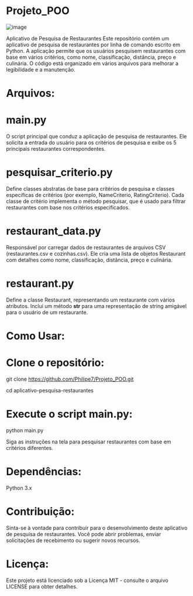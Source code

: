 # Projeto_POO
![image](https://github.com/Philipe7/Projeto_POO/assets/131879025/74b550d6-5e9a-4cfd-98e5-cfb3cdeda107)

Aplicativo de Pesquisa de Restaurantes
Este repositório contém um aplicativo de pesquisa de restaurantes por linha de comando escrito em Python. A aplicação permite que os usuários pesquisem restaurantes com base em vários critérios, como nome, classificação, distância, preço e culinária. O código está organizado em vários arquivos para melhorar a legibilidade e a manutenção.

# Arquivos:

# main.py
O script principal que conduz a aplicação de pesquisa de restaurantes. Ele solicita a entrada do usuário para os critérios de pesquisa e exibe os 5 principais restaurantes correspondentes.

# pesquisar_criterio.py
Define classes abstratas de base para critérios de pesquisa e classes específicas de critérios (por exemplo, NameCriterio, RatingCriterio). Cada classe de critério implementa o método pesquisar, que é usado para filtrar restaurantes com base nos critérios especificados.

# restaurant_data.py
Responsável por carregar dados de restaurantes de arquivos CSV (restaurantes.csv e cozinhas.csv). Ele cria uma lista de objetos Restaurant com detalhes como nome, classificação, distância, preço e culinária.

# restaurant.py
Define a classe Restaurant, representando um restaurante com vários atributos. Inclui um método __str__ para uma representação de string amigável para o usuário de um restaurante.

# Como Usar:

# Clone o repositório:

git clone https://github.com/Philipe7/Projeto_POO.git

cd aplicativo-pesquisa-restaurantes

# Execute o script main.py:

python main.py

Siga as instruções na tela para pesquisar restaurantes com base em critérios diferentes.

# Dependências:
Python 3.x

# Contribuição:
Sinta-se à vontade para contribuir para o desenvolvimento deste aplicativo de pesquisa de restaurantes. Você pode abrir problemas, enviar solicitações de recebimento ou sugerir novos recursos.

# Licença:
Este projeto está licenciado sob a Licença MIT - consulte o arquivo LICENSE para obter detalhes.
